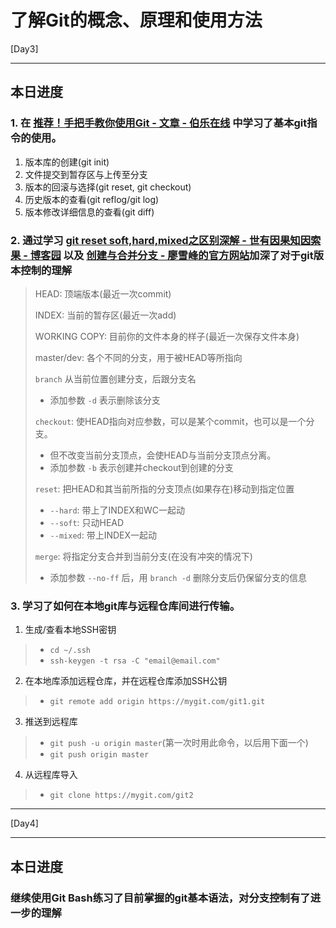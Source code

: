# 了解Git的概念、原理和使用方法

[Day3]

* * *

## 本日进度

### 1. 在 [推荐！手把手教你使用Git - 文章 - 伯乐在线](http://blog.jobbole.com/78960/) 中学习了基本git指令的使用。

1. 版本库的创建(git init)
2. 文件提交到暂存区与上传至分支
3. 版本的回滚与选择(git reset, git checkout)
4. 历史版本的查看(git reflog/git log)
5. 版本修改详细信息的查看(git diff)

### 2. 通过学习 [git reset soft,hard,mixed之区别深解 - 世有因果知因索果 - 博客园](https://www.cnblogs.com/kidsitcn/p/4513297.html) 以及 [创建与合并分支 - 廖雪峰的官方网站](https://www.liaoxuefeng.com/wiki/0013739516305929606dd18361248578c67b8067c8c017b000/001375840038939c291467cc7c747b1810aab2fb8863508000)加深了对于git版本控制的理解

> HEAD: 顶端版本(最近一次commit)  
>
> INDEX: 当前的暂存区(最近一次add)  
>
> WORKING COPY: 目前你的文件本身的样子(最近一次保存文件本身)  
>
> master/dev: 各个不同的分支，用于被HEAD等所指向  
>
> `branch` 从当前位置创建分支，后跟分支名  
> + 添加参数 `-d` 表示删除该分支  
>
> `checkout`: 使HEAD指向对应参数，可以是某个commit，也可以是一个分支。  
> + 但不改变当前分支顶点，会使HEAD与当前分支顶点分离。  
> + 添加参数 `-b` 表示创建并checkout到创建的分支
>
> `reset`: 把HEAD和其当前所指的分支顶点(如果存在)移动到指定位置  
> + `--hard`: 带上了INDEX和WC一起动  
> + `--soft`: 只动HEAD  
> + `--mixed`: 带上INDEX一起动  
>
> `merge`: 将指定分支合并到当前分支(在没有冲突的情况下)  
> + 添加参数 `--no-ff` 后，用 `branch -d` 删除分支后仍保留分支的信息
>

### 3. 学习了如何在本地git库与远程仓库间进行传输。

1. 生成/查看本地SSH密钥  
> + `cd ~/.ssh`
> + `ssh-keygen -t rsa -C "email@email.com"`

2. 在本地库添加远程仓库，并在远程仓库添加SSH公钥
> + `git remote add origin https://mygit.com/git1.git`

3. 推送到远程库
> + `git push -u origin master`(第一次时用此命令，以后用下面一个)
> + `git push origin master`

4. 从远程库导入
> + `git clone https://mygit.com/git2`

* * *

[Day4]

* * *

## 本日进度

### 继续使用Git Bash练习了目前掌握的git基本语法，对分支控制有了进一步的理解
